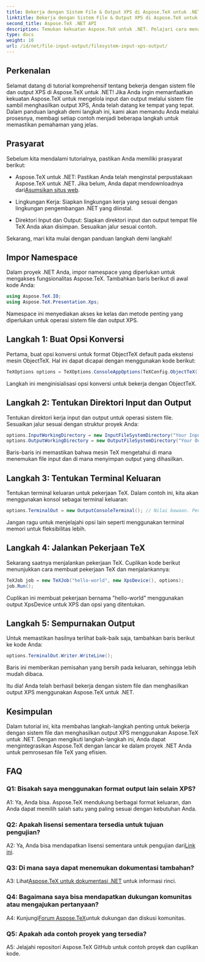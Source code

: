```yaml
---
title: Bekerja dengan Sistem File & Output XPS di Aspose.TeX untuk .NET
linktitle: Bekerja dengan Sistem File & Output XPS di Aspose.TeX untuk .NET
second_title: Aspose.TeX .NET API
description: Temukan kekuatan Aspose.TeX untuk .NET. Pelajari cara menangani sistem file dengan mudah dan menghasilkan output XPS dalam tutorial komprehensif ini.
type: docs
weight: 10
url: /id/net/file-input-output/filesystem-input-xps-output/
---
```

## Perkenalan

Selamat datang di tutorial komprehensif tentang bekerja dengan sistem file dan output XPS di Aspose.TeX untuk .NET! Jika Anda ingin memanfaatkan kekuatan Aspose.TeX untuk mengelola input dan output melalui sistem file sambil menghasilkan output XPS, Anda telah datang ke tempat yang tepat. Dalam panduan langkah demi langkah ini, kami akan memandu Anda melalui prosesnya, membagi setiap contoh menjadi beberapa langkah untuk memastikan pemahaman yang jelas.

## Prasyarat

Sebelum kita mendalami tutorialnya, pastikan Anda memiliki prasyarat berikut:

-  Aspose.TeX untuk .NET: Pastikan Anda telah menginstal perpustakaan Aspose.TeX untuk .NET. Jika belum, Anda dapat mendownloadnya dari[Asumsikan situs web](https://releases.aspose.com/tex/net/).

- Lingkungan Kerja: Siapkan lingkungan kerja yang sesuai dengan lingkungan pengembangan .NET yang diinstal.

- Direktori Input dan Output: Siapkan direktori input dan output tempat file TeX Anda akan disimpan. Sesuaikan jalur sesuai contoh.

Sekarang, mari kita mulai dengan panduan langkah demi langkah!

## Impor Namespace

Dalam proyek .NET Anda, impor namespace yang diperlukan untuk mengakses fungsionalitas Aspose.TeX. Tambahkan baris berikut di awal kode Anda:

```csharp
using Aspose.TeX.IO;
using Aspose.TeX.Presentation.Xps;
```

Namespace ini menyediakan akses ke kelas dan metode penting yang diperlukan untuk operasi sistem file dan output XPS.

## Langkah 1: Buat Opsi Konversi

Pertama, buat opsi konversi untuk format ObjectTeX default pada ekstensi mesin ObjectTeX. Hal ini dapat dicapai dengan menggunakan kode berikut:

```csharp
TeXOptions options = TeXOptions.ConsoleAppOptions(TeXConfig.ObjectTeX());
```

Langkah ini menginisialisasi opsi konversi untuk bekerja dengan ObjectTeX.

## Langkah 2: Tentukan Direktori Input dan Output

Tentukan direktori kerja input dan output untuk operasi sistem file. Sesuaikan jalur sesuai dengan struktur proyek Anda:

```csharp
options.InputWorkingDirectory = new InputFileSystemDirectory("Your Input Directory");
options.OutputWorkingDirectory = new OutputFileSystemDirectory("Your Output Directory");
```

Baris-baris ini memastikan bahwa mesin TeX mengetahui di mana menemukan file input dan di mana menyimpan output yang dihasilkan.

## Langkah 3: Tentukan Terminal Keluaran

Tentukan terminal keluaran untuk pekerjaan TeX. Dalam contoh ini, kita akan menggunakan konsol sebagai terminal keluaran:

```csharp
options.TerminalOut = new OutputConsoleTerminal(); // Nilai bawaan. Penugasan sewenang-wenang.
```

Jangan ragu untuk menjelajahi opsi lain seperti menggunakan terminal memori untuk fleksibilitas lebih.

## Langkah 4: Jalankan Pekerjaan TeX

Sekarang saatnya menjalankan pekerjaan TeX. Cuplikan kode berikut menunjukkan cara membuat pekerjaan TeX dan menjalankannya:

```csharp
TeXJob job = new TeXJob("hello-world", new XpsDevice(), options);
job.Run();
```

Cuplikan ini membuat pekerjaan bernama "hello-world" menggunakan output XpsDevice untuk XPS dan opsi yang ditentukan.

## Langkah 5: Sempurnakan Output

Untuk memastikan hasilnya terlihat baik-baik saja, tambahkan baris berikut ke kode Anda:

```csharp
options.TerminalOut.Writer.WriteLine();
```

Baris ini memberikan pemisahan yang bersih pada keluaran, sehingga lebih mudah dibaca.

Itu dia! Anda telah berhasil bekerja dengan sistem file dan menghasilkan output XPS menggunakan Aspose.TeX untuk .NET.

## Kesimpulan

Dalam tutorial ini, kita membahas langkah-langkah penting untuk bekerja dengan sistem file dan menghasilkan output XPS menggunakan Aspose.TeX untuk .NET. Dengan mengikuti langkah-langkah ini, Anda dapat mengintegrasikan Aspose.TeX dengan lancar ke dalam proyek .NET Anda untuk pemrosesan file TeX yang efisien.

## FAQ

### Q1: Bisakah saya menggunakan format output lain selain XPS?

A1: Ya, Anda bisa. Aspose.TeX mendukung berbagai format keluaran, dan Anda dapat memilih salah satu yang paling sesuai dengan kebutuhan Anda.

### Q2: Apakah lisensi sementara tersedia untuk tujuan pengujian?

 A2: Ya, Anda bisa mendapatkan lisensi sementara untuk pengujian dari[Link ini](https://purchase.aspose.com/temporary-license/).

### Q3: Di mana saya dapat menemukan dokumentasi tambahan?

 A3: Lihat[Aspose.TeX untuk dokumentasi .NET](https://reference.aspose.com/tex/net/) untuk informasi rinci.

### Q4: Bagaimana saya bisa mendapatkan dukungan komunitas atau mengajukan pertanyaan?

 A4: Kunjungi[Forum Aspose.TeX](https://forum.aspose.com/c/tex/47)untuk dukungan dan diskusi komunitas.

### Q5: Apakah ada contoh proyek yang tersedia?

A5: Jelajahi repositori Aspose.TeX GitHub untuk contoh proyek dan cuplikan kode.